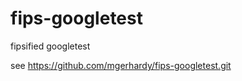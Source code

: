 fips-googletest
===============

fipsified googletest

see https://github.com/mgerhardy/fips-googletest.git
